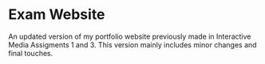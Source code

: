 # Exam Website

An updated version of my portfolio website previously made in Interactive Media Assigments 1 and 3.
This version mainly includes minor changes and final touches.
